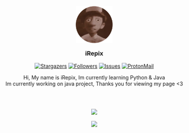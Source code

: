 <a>
  <h3 align="center">
  <img src="https://github.com/iRepix/iRepix/blob/main/Assets/CirclePFP.png?raw=true" width="100" alt="Logo"/><br/>
	<img src="https://raw.githubusercontent.com/catppuccin/catppuccin/main/assets/misc/transparent.png" height="30" width="0px"/>
	iRepix
	<img src="https://raw.githubusercontent.com/catppuccin/catppuccin/main/assets/misc/transparent.png" height="30" width="0px"/>
</h3>

<p align="center">
	<a href="https://github.com/iRepix/iRepix/stargazers">
		<img alt="Stargazers" src="https://img.shields.io/github/stars/iRepix/iRepix?style=for-the-badge&logo=starship&color=C9CBFF&logoColor=D9E0EE&labelColor=302D41"></a>
	<a href="https://github.com/iRepix/iRepix/releases/latest">
	<img alt="Followers" src="https://img.shields.io/github/followers/iRepix?style=for-the-badge&logo=github&color=C9CBFF&logoColor=D9E0EE&labelColor=302D41"></a>
	<a href="https://github.com/iRepix/iRepix/issues">
		<img alt="Issues" src="https://img.shields.io/github/issues/iRepix/iRepix?style=for-the-badge&logo=gitbook&color=C9CBFF&logoColor=D9E0EE&labelColor=302D41"></a>
	<a href="mailto:iRepix@proton.me">
		<img alt="ProtonMail" src="https://img.shields.io/badge/Protonmail-Contact me-%2300457C.svg?logo=protonmail&color=C9CBFF&logoColor=D9E0EE&labelColor=302D41&style=for-the-badge"></a>
</p>

 
  <p align="center">
    Hi, My name is iRepix, Im currently learning Python & Java<br />
    Im currently working on java project, Thanks you for viewing my page <3
  </p>
</a>

<a>
  <h3 align="center">
	<img src="https://raw.githubusercontent.com/catppuccin/catppuccin/main/assets/misc/transparent.png" height="10" width="0px"/>
</h3>

<p align="center"><img src="https://raw.githubusercontent.com/catppuccin/catppuccin/main/assets/footers/gray0_ctp_on_line.svg?sanitize=true" /></p>
<p align="center"><a href="https://github.com/iRepix/iRepix/blob/main/LICENSE.md"><img src="https://img.shields.io/static/v1.svg?style=for-the-badge&label=License&message=MIT&logoColor=d9e0ee&colorA=302d41&colorB=b7bdf8"/></a></p>
